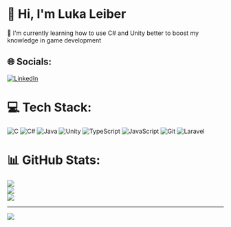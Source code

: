 # 💫 Hi, I'm Luka Leiber

:seedling: I'm currently learning how to use C# and Unity better to boost my knowledge in game development

## 🌐 Socials:
[![LinkedIn](https://img.shields.io/badge/LinkedIn-%230077B5.svg?logo=linkedin&logoColor=white)](https://linkedin.com/in/luka-leiber-69743433a) 

# 💻 Tech Stack:
![C](https://img.shields.io/badge/c-%2300599C.svg?style=for-the-badge&logo=c&logoColor=white) ![C#](https://img.shields.io/badge/c%23-%23239120.svg?style=for-the-badge&logo=csharp&logoColor=white) ![Java](https://img.shields.io/badge/java-%23ED8B00.svg?style=for-the-badge&logo=openjdk&logoColor=white) ![Unity](https://img.shields.io/badge/unity-%23000000.svg?style=for-the-badge&logo=unity&logoColor=white)
![TypeScript](https://github.com/user-attachments/assets/fc2a10c8-3ab3-4ce3-b3f6-53704b005109)
![JavaScript](https://github.com/user-attachments/assets/820b9795-28b8-49c3-8480-f00cf3184fcf)
![Git](https://github.com/user-attachments/assets/be3df8f4-d94e-4edf-934a-9b7c44507550)
![Laravel](https://github.com/user-attachments/assets/6f74c4c9-c0c8-4caf-873d-b952e2d44199)

# 📊 GitHub Stats:
![](https://github-readme-stats.vercel.app/api?username=LukaLeiber&theme=dark&hide_border=false&include_all_commits=false&count_private=false)<br/>
![](https://github-readme-streak-stats.herokuapp.com/?user=LukaLeiber&theme=dark&hide_border=false)<br/>
![](https://github-readme-stats.vercel.app/api/top-langs/?username=LukaLeiber&theme=dark&hide_border=false&include_all_commits=false&count_private=false&layout=compact)

---
[![](https://visitcount.itsvg.in/api?id=LukaLeiber&icon=0&color=0)](https://visitcount.itsvg.in)

<!-- Proudly created with GPRM ( https://gprm.itsvg.in ) -->

<!---
LukaLeiber/LukaLeiber is a ✨ special ✨ repository because its `README.md` (this file) appears on your GitHub profile.
You can click the Preview link to take a look at your changes.
--->
